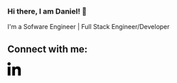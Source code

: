 ### Hi there, I am Daniel! 👋
I'm a Sofware Engineer | Full Stack Engineer/Developer
## Connect with me:
<a href="https://www.linkedin.com/in/daniel-aguilar-b51a88193/">
  <img src="./img/linkedin-in.svg" alt="LinkedIn" width="30">
</a>
<!--
**DanAg278/DanAg278** is a ✨ _special_ ✨ repository because its `README.md` (this file) appears on your GitHub profile.

Here are some ideas to get you started:

- 🔭 I’m currently working on ...
- 🌱 I’m currently learning ...
- 👯 I’m looking to collaborate on ...
- 🤔 I’m looking for help with ...
- 💬 Ask me about ...
- 📫 How to reach me: ...
- 😄 Pronouns: ...
- ⚡ Fun fact: ...
-->
